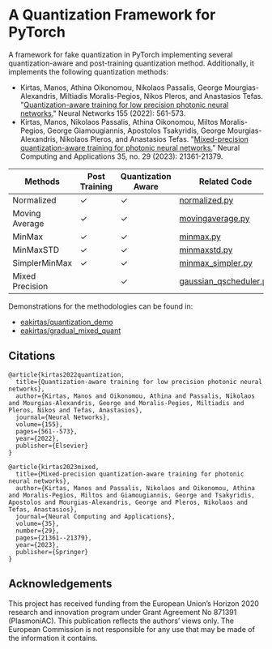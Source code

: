 # A Quantization Framework for PyTorch
A framework for fake quantization in PyTorch implementing several quantization-aware and post-training quantization method. Additionally, it implements the following quantization methods:

+ Kirtas, Manos, Athina Oikonomou, Nikolaos Passalis, George Mourgias-Alexandris, Miltiadis Moralis-Pegios, Nikos Pleros, and Anastasios Tefas. "[Quantization-aware training for low precision photonic neural networks.](https://www.sciencedirect.com/science/article/abs/pii/S0893608022003598)" Neural Networks 155 (2022): 561-573. 
+ Kirtas, Manos, Nikolaos Passalis, Athina Oikonomou, Miltos Moralis-Pegios, George Giamougiannis, Apostolos Tsakyridis, George Mourgias-Alexandris, Nikolaos Pleros, and Anastasios Tefas. "[Mixed-precision quantization-aware training for photonic neural networks.](https://link.springer.com/article/10.1007/s00521-023-08848-8)" Neural Computing and Applications 35, no. 29 (2023): 21361-21379. 

| Methods         | Post Training | Quantization Aware | Related Code                                                             |
|-----------------|---------------|--------------------|--------------------------------------------------------------------------|
| Normalized      | ✓             | ✓                  | [normalized.py](./torch_fquant/v2/observers/normalized.py)               |
| Moving Average  | ✓             | ✓                  | [movingaverage.py](./torch_fquant/v2/observers/movingaverage.py)         |
| MinMax          | ✓             | ✓                  | [minmax.py](./torch_fquant/v2/observers/minmax.py)                       |
| MinMaxSTD       | ✓             | ✓                  | [minmaxstd.py](./torch_fquant/v2/observers/minmax.py)                    |
| SimplerMinMax   | ✓             | ✓                  | [minmax_simpler.py](./torch_fquant/v2/observers/minmax_simpler.py)       |
| Mixed Precision |               | ✓                  | [gaussian_qscheduler.py](./torch_fquant/v2/mixed/gaussian_qscheduler.py) |


Demonstrations for the methodologies can be found in:
+ [eakirtas/quantization_demo](https://github.com/eakirtas/quantization_demo)
+ [eakirtas/gradual_mixed_quant](https://github.com/eakirtas/gradual_mixed_quant)

## Citations

```
@article{kirtas2022quantization,
  title={Quantization-aware training for low precision photonic neural networks},
  author={Kirtas, Manos and Oikonomou, Athina and Passalis, Nikolaos and Mourgias-Alexandris, George and Moralis-Pegios, Miltiadis and Pleros, Nikos and Tefas, Anastasios},
  journal={Neural Networks},
  volume={155},
  pages={561--573},
  year={2022},
  publisher={Elsevier}
}
```

```
@article{kirtas2023mixed,
  title={Mixed-precision quantization-aware training for photonic neural networks},
  author={Kirtas, Manos and Passalis, Nikolaos and Oikonomou, Athina and Moralis-Pegios, Miltos and Giamougiannis, George and Tsakyridis, Apostolos and Mourgias-Alexandris, George and Pleros, Nikolaos and Tefas, Anastasios},
  journal={Neural Computing and Applications},
  volume={35},
  number={29},
  pages={21361--21379},
  year={2023},
  publisher={Springer}
}
```



## Acknowledgements

This project has received funding from the European Union’s Horizon 2020 research and innovation program under Grant Agreement No 871391 (PlasmoniAC). This publication reflects the authors’ views only. The European Commission is not responsible for any use that may be made of the information it contains. 
